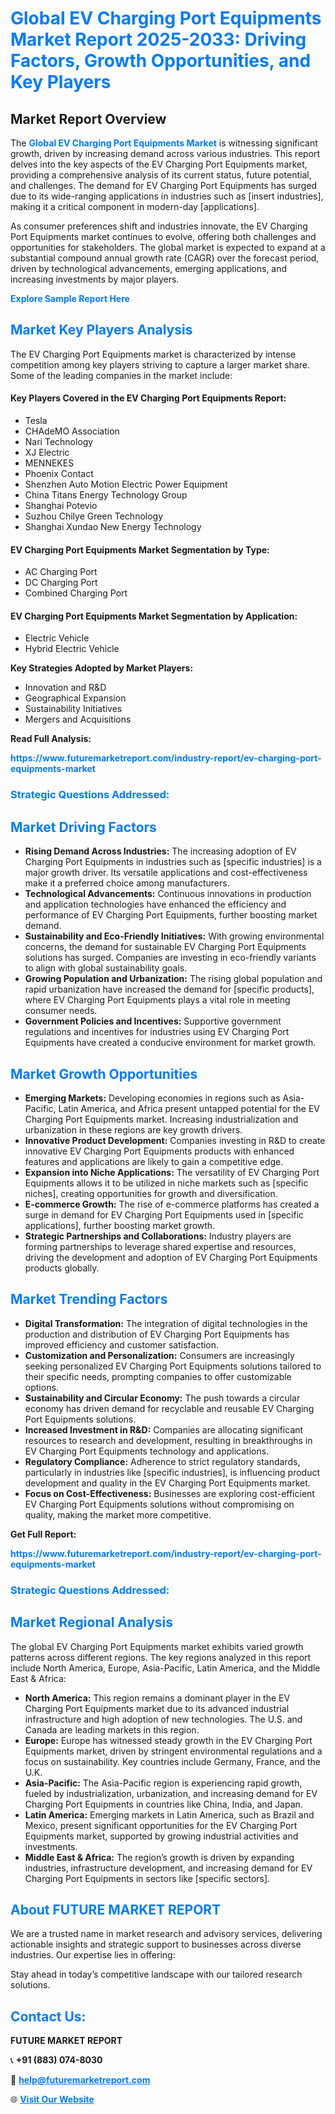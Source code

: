 <h1 style="color: #007BFF;">Global EV Charging Port Equipments Market Report 2025-2033: Driving Factors, Growth Opportunities, and Key Players</h1>

<section id="overview">
<h2>Market Report Overview</h2>
<p>The <a href="https://www.futuremarketreport.com/industry-report/ev-charging-port-equipments-market" style="color: #007BFF; text-decoration: none;"><strong>Global EV Charging Port Equipments Market</strong></a> is witnessing significant growth, driven by increasing demand across various industries. This report delves into the key aspects of the EV Charging Port Equipments market, providing a comprehensive analysis of its current status, future potential, and challenges. The demand for EV Charging Port Equipments has surged due to its wide-ranging applications in industries such as [insert industries], making it a critical component in modern-day [applications].</p>
<p>As consumer preferences shift and industries innovate, the EV Charging Port Equipments market continues to evolve, offering both challenges and opportunities for stakeholders. The global market is expected to expand at a substantial compound annual growth rate (CAGR) over the forecast period, driven by technological advancements, emerging applications, and increasing investments by major players.</p>
</section>

<section id="overview">
<p><a href="https://www.futuremarketreport.com/request-sample/reportId=82988" style="color: #007BFF; text-decoration: none;"><strong>Explore Sample Report Here</strong></a></p>
</section>

<section id="key-players">
<h2 style="color: #007BFF;">Market Key Players Analysis</h2>
<p>The EV Charging Port Equipments market is characterized by intense competition among key players striving to capture a larger market share. Some of the leading companies in the market include:</p>
<h4>Key Players Covered in the EV Charging Port Equipments Report:</h4>
<ul><li>Tesla</li><li>CHAdeMO Association</li><li>Nari Technology</li><li>XJ Electric</li><li>MENNEKES</li><li>Phoenix Contact</li><li>Shenzhen Auto Motion Electric Power Equipment</li><li>China Titans Energy Technology Group</li><li>Shanghai Potevio</li><li>Suzhou Chilye Green Technology</li><li>Shanghai Xundao New Energy Technology</li></ul>
<h4>EV Charging Port Equipments Market Segmentation by Type:</h4>
<ul><li>AC Charging Port</li><li>DC Charging Port</li><li>Combined Charging Port</li></ul>

<h4>EV Charging Port Equipments Market Segmentation by Application:</h4>
<ul><li>Electric Vehicle</li><li>Hybrid Electric Vehicle</li></ul>
<p><strong>Key Strategies Adopted by Market Players:</strong></p>
<ul>
<li>Innovation and R&D</li>
<li>Geographical Expansion</li>
<li>Sustainability Initiatives</li>
<li>Mergers and Acquisitions</li>
</ul>
</section>

<section>
<p><strong>Read Full Analysis: </strong></p><a href="https://www.futuremarketreport.com/industry-report/ev-charging-port-equipments-market" style="color: #007BFF; text-decoration: none;"><strong>https://www.futuremarketreport.com/industry-report/ev-charging-port-equipments-market</strong></a>
<h3 style="color: #007BFF;">Strategic Questions Addressed:</h3>
</section>

<section id="driving-factors">
<h2 style="color: #007BFF;">Market Driving Factors</h2>
<ul>
<li><strong>Rising Demand Across Industries:</strong> The increasing adoption of EV Charging Port Equipments in industries such as [specific industries] is a major growth driver. Its versatile applications and cost-effectiveness make it a preferred choice among manufacturers.</li>
<li><strong>Technological Advancements:</strong> Continuous innovations in production and application technologies have enhanced the efficiency and performance of EV Charging Port Equipments, further boosting market demand.</li>
<li><strong>Sustainability and Eco-Friendly Initiatives:</strong> With growing environmental concerns, the demand for sustainable EV Charging Port Equipments solutions has surged. Companies are investing in eco-friendly variants to align with global sustainability goals.</li>
<li><strong>Growing Population and Urbanization:</strong> The rising global population and rapid urbanization have increased the demand for [specific products], where EV Charging Port Equipments plays a vital role in meeting consumer needs.</li>
<li><strong>Government Policies and Incentives:</strong> Supportive government regulations and incentives for industries using EV Charging Port Equipments have created a conducive environment for market growth.</li>
</ul>
</section>

<section id="growth-opportunities">
<h2 style="color: #007BFF;">Market Growth Opportunities</h2>
<ul>
<li><strong>Emerging Markets:</strong> Developing economies in regions such as Asia-Pacific, Latin America, and Africa present untapped potential for the EV Charging Port Equipments market. Increasing industrialization and urbanization in these regions are key growth drivers.</li>
<li><strong>Innovative Product Development:</strong> Companies investing in R&D to create innovative EV Charging Port Equipments products with enhanced features and applications are likely to gain a competitive edge.</li>
<li><strong>Expansion into Niche Applications:</strong> The versatility of EV Charging Port Equipments allows it to be utilized in niche markets such as [specific niches], creating opportunities for growth and diversification.</li>
<li><strong>E-commerce Growth:</strong> The rise of e-commerce platforms has created a surge in demand for EV Charging Port Equipments used in [specific applications], further boosting market growth.</li>
<li><strong>Strategic Partnerships and Collaborations:</strong> Industry players are forming partnerships to leverage shared expertise and resources, driving the development and adoption of EV Charging Port Equipments products globally.</li>
</ul>
</section>

<section id="trending-factors">
<h2 style="color: #007BFF;">Market Trending Factors</h2>
<ul>
<li><strong>Digital Transformation:</strong> The integration of digital technologies in the production and distribution of EV Charging Port Equipments has improved efficiency and customer satisfaction.</li>
<li><strong>Customization and Personalization:</strong> Consumers are increasingly seeking personalized EV Charging Port Equipments solutions tailored to their specific needs, prompting companies to offer customizable options.</li>
<li><strong>Sustainability and Circular Economy:</strong> The push towards a circular economy has driven demand for recyclable and reusable EV Charging Port Equipments solutions.</li>
<li><strong>Increased Investment in R&D:</strong> Companies are allocating significant resources to research and development, resulting in breakthroughs in EV Charging Port Equipments technology and applications.</li>
<li><strong>Regulatory Compliance:</strong> Adherence to strict regulatory standards, particularly in industries like [specific industries], is influencing product development and quality in the EV Charging Port Equipments market.</li>
<li><strong>Focus on Cost-Effectiveness:</strong> Businesses are exploring cost-efficient EV Charging Port Equipments solutions without compromising on quality, making the market more competitive.</li>
</ul>
</section>

<section>
<p><strong>Get Full Report: </strong></p><a href="https://www.futuremarketreport.com/industry-report/ev-charging-port-equipments-market" style="color: #007BFF; text-decoration: none;"><strong>https://www.futuremarketreport.com/industry-report/ev-charging-port-equipments-market</strong></a>
<h3 style="color: #007BFF;">Strategic Questions Addressed:</h3>
</section>


<section id="regional-analysis">
<h2 style="color: #007BFF;">Market Regional Analysis</h2>
<p>The global EV Charging Port Equipments market exhibits varied growth patterns across different regions. The key regions analyzed in this report include North America, Europe, Asia-Pacific, Latin America, and the Middle East & Africa:</p>
<ul>
<li><strong>North America:</strong> This region remains a dominant player in the EV Charging Port Equipments market due to its advanced industrial infrastructure and high adoption of new technologies. The U.S. and Canada are leading markets in this region.</li>
<li><strong>Europe:</strong> Europe has witnessed steady growth in the EV Charging Port Equipments market, driven by stringent environmental regulations and a focus on sustainability. Key countries include Germany, France, and the U.K.</li>
<li><strong>Asia-Pacific:</strong> The Asia-Pacific region is experiencing rapid growth, fueled by industrialization, urbanization, and increasing demand for EV Charging Port Equipments in countries like China, India, and Japan.</li>
<li><strong>Latin America:</strong> Emerging markets in Latin America, such as Brazil and Mexico, present significant opportunities for the EV Charging Port Equipments market, supported by growing industrial activities and investments.</li>
<li><strong>Middle East & Africa:</strong> The region’s growth is driven by expanding industries, infrastructure development, and increasing demand for EV Charging Port Equipments in sectors like [specific sectors].</li>
</ul>
</section>

<footer>
<h2 style="color: #007BFF;">About FUTURE MARKET REPORT</h2>
<p>We are a trusted name in market research and advisory services, delivering actionable insights and strategic support to businesses across diverse industries. Our expertise lies in offering:</p>

<p>Stay ahead in today’s competitive landscape with our tailored research solutions.</p>

<h2 style="color: #007BFF;">Contact Us:</h2>
<p><strong>FUTURE MARKET REPORT</strong></p>
<p>📞 <strong>+91 (883) 074-8030</strong></p>
<p>📧 <strong><a href="mailto:help@futuremarketreport.com" style="color: #007BFF;">help@futuremarketreport.com</a></strong></p>
<p>🌐 <strong><a href="https://www.futuremarketreport.com/" style="color: #007BFF;">Visit Our Website</a></strong></p>
</footer>